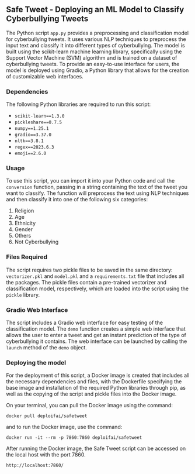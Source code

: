 ## Safe Tweet - Deploying an ML Model to Classify Cyberbullying Tweets

The Python script `app.py` provides a preprocessing and classification model for cyberbullying tweets. It uses various NLP techniques to preprocess the input text and classify it into different types of cyberbullying. The model is built using the scikit-learn machine learning library, specifically using the Support Vector Machine (SVM) algorithm and is trained on a dataset of cyberbullying tweets. To provide an easy-to-use interface for users, the model is deployed using Gradio, a Python library that allows for the creation of customizable web interfaces.


### Dependencies

The following Python libraries are required to run this script:

- `scikit-learn==1.3.0`
- `pickleshare==0.7.5`
- `numpy==1.25.1`
- `gradio==3.37.0`
- `nltk==3.8.1`
- `regex==2023.6.3`
- `emoji==2.6.0`


### Usage

To use this script, you can import it into your Python code and call the `conversion` function, passing in a string containing the text of the tweet you want to classify. The function will preprocess the text using NLP techniques and then classify it into one of the following six categories:

1. Religion
2. Age
3. Ethnicity
4. Gender
5. Others
6. Not Cyberbullying


### Files Required

The script requires two pickle files to be saved in the same directory: `vectorizer.pkl` and `model.pkl` and a `requirements.txt` file that includes all the packages. The pickle files contain a pre-trained vectorizer and classification model, respectively, which are loaded into the script using the `pickle` library. 


### Gradio Web Interface

The script includes a Gradio web interface for easy testing of the classification model. The `demo` function creates a simple web interface that allows the user to enter a tweet and get an instant prediction of the type of cyberbullying it contains. The web interface can be launched by calling the `launch` method of the `demo` object.


### Deploying the model 

For the deployment of this script, a Docker image is created that includes all the necessary dependencies and files, with the Dockerfile specifying the base image and installation of the required Python libraries through pip, as well as the copying of the script and pickle files into the Docker image. 

On your terminal, you can pull the Docker image using the command:
```shell
docker pull deploifai/safetweet
```

and to run the Docker image, use the command:
 ```shell
 docker run -it --rm -p 7860:7860 deploifai/safetweet
 ```
 
After running the Docker image, the Safe Tweet script can be accessed on the local host with the port 7860.

 ```shell
 http://localhost:7860/
 ```
